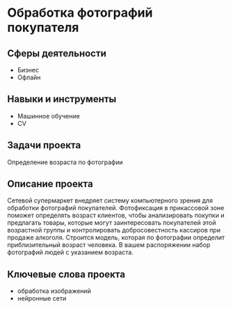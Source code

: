 #  Обработка фотографий покупателя

## Сферы деятельности

- Бизнес
- Офлайн

## Навыки и инструменты

- Машинное обучение
- CV

## Задачи проекта

Определение возраста по фотографии

## Описание проекта

Сетевой супермаркет внедряет систему компьютерного зрения для обработки фотографий покупателей. Фотофиксация в
прикассовой зоне поможет определять возраст клиентов, чтобы анализировать покупки и предлагать товары, которые могут
заинтересовать покупателей этой возрастной группы и контролировать добросовестность кассиров при продаже алкоголя.
Строится модель, которая по фотографии определит приблизительный возраст человека. В вашем распоряжении набор фотографий
людей с указанием возраста.

## Ключевые слова проекта

- обработка изображений
- нейронные сети